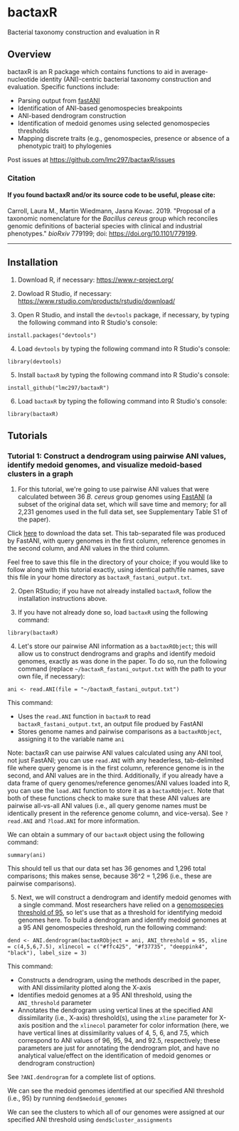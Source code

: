 # bactaxR
Bacterial taxonomy construction and evaluation in R

## Overview

bactaxR is an R package which contains functions to aid in average-nucleotide identity (ANI)-centric bacterial taxonomy 
construction and evaluation. Specific functions include:

* Parsing output from <a href="https://github.com/ParBLiSS/FastANI">fastANI</a>
* Identification of ANI-based genomospecies breakpoints
* ANI-based dendrogram construction
* Identification of medoid genomes using selected genomospecies thresholds
* Mapping discrete traits (e.g., genomospecies, presence or absence of a phenotypic trait) to phylogenies

Post issues at https://github.com/lmc297/bactaxR/issues

### Citation

#### If you found bactaxR and/or its source code to be useful, please cite:
  
Carroll, Laura M., Martin Wiedmann, Jasna Kovac. 2019. "Proposal of a taxonomic nomenclature for the *Bacillus cereus* group which reconciles genomic definitions of bacterial species with clinical and industrial phenotypes." *bioRxiv* 779199; doi: https://doi.org/10.1101/779199.


------------------------------------------------------------------------

## Installation

1. Download R, if necessary: https://www.r-project.org/

2. Dowload R Studio, if necessary: https://www.rstudio.com/products/rstudio/download/

3. Open R Studio, and install the ```devtools``` package, if necessary, by typing the following command into R Studio's console:

```
install.packages("devtools")
```

4. Load ```devtools``` by typing the following command into R Studio's console:

```
library(devtools)
```

5. Install ```bactaxR``` by typing the following command into R Studio's console:

```
install_github("lmc297/bactaxR")
```

6. Load ```bactaxR``` by typing the following command into R Studio's console:
```
library(bactaxR)
```

## Tutorials

### Tutorial 1: Construct a dendrogram using pairwise ANI values, identify medoid genomes, and visualize medoid-based clusters in a graph

1. For this tutorial, we're going to use pairwise ANI values that were calculated between 36 *B. cereus* group genomes using <a href="https://github.com/ParBLiSS/FastANI">FastANI</a> (a subset of the original data set, which will save time and memory; for all 2,231 genomes used in the full data set, see Supplementary Table S1 of the paper). 

Click <a href="https://raw.githubusercontent.com/lmc297/bactaxR/master/data/bactaxR_fastani_output.txt">here</a> to download the data set. This tab-separated file was produced by FastANI, with query genomes in the first column, reference genomes in the second column, and ANI values in the third column.

Feel free to save this file in the directory of your choice; if you would like to follow along with this tutorial exactly, using identical path/file names, save this file in your home directory as ```bactaxR_fastani_output.txt```.

2. Open RStudio; if you have not already installed ```bactaxR```, follow the installation instructions above.

3. If you have not already done so, load ```bactaxR``` using the following command:

```
library(bactaxR)
```

4. Let's store our pairwise ANI information as a ```bactaxRObject```; this will allow us to construct dendrograms and graphs and identify medoid genomes, exactly as was done in the paper. To do so, run the following command (replace ```~/bactaxR_fastani_output.txt``` with the path to your own file, if necessary):

```
ani <- read.ANI(file = "~/bactaxR_fastani_output.txt")
```
This command:

* Uses the ```read.ANI``` function in ```bactaxR``` to read ```bactaxR_fastani_output.txt```, an output file produed by FastANI 
* Stores genome names and pairwise comparisons as a ```bactaxRObject```, assigning it to the variable name ```ani```

Note: bactaxR can use pairwise ANI values calculated using any ANI tool, not just FastANI; you can use ```read.ANI``` with any headerless, tab-delimited file where query genome is in the first column, reference genome is in the second, and ANI values are in the third. Additionally, if you already have a data frame of query genomes/reference genomes/ANI values loaded into R, you can use the ```load.ANI``` function to store it as a ```bactaxRObject```. Note that both of these functions check to make sure that these ANI values are pairwise all-vs-all ANI values (i.e., all query genome names must be identically present in the reference genome column, and vice-versa). See ```?read.ANI``` and ```?load.ANI``` for more information.

We can obtain a summary of our ```bactaxR``` object using the following command:

```
summary(ani)
```

This should tell us that our data set has 36 genomes and 1,296 total comparisons; this makes sense, because 36^2 = 1,296 (i.e., these are pairwise comparisons).

5. Next, we will construct a dendrogram and identify medoid genomes with a single command. Most researchers have relied on a <a href="https://www.nature.com/articles/s41467-018-07641-9">genomospecies threshold of 95</a>, so let's use that as a threshold for identifying medoid genomes here. To build a dendrogram and identify medoid genomes at a 95 ANI genomospecies threshold, run the following command:

```
dend <- ANI.dendrogram(bactaxRObject = ani, ANI_threshold = 95, xline = c(4,5,6,7.5), xlinecol = c("#ffc425", "#f37735", "deeppink4", "black"), label_size = 3)
```

This command:

* Constructs a dendrogram, using the methods described in the paper, with ANI dissimilarity plotted along the X-axis
* Identifies medoid genomes at a 95 ANI threshold, using the ```ANI_threshold``` parameter
* Annotates the dendrogram using vertical lines at the specified ANI dissimilarity (i.e., X-axis) threshold(s), using the ```xline``` parameter for X-axis position and the ```xlinecol``` parameter for color information (here, we have vertical lines at dissimilarity values of 4, 5, 6, and 7.5, which correspond to ANI values of 96, 95, 94, and 92.5, respectively; these parameters are just for annotating the dendrogram plot, and have no analytical value/effect on the identification of medoid genomes or dendrogram construction)

See ```?ANI.dendrogram``` for a complete list of options.

We can see the medoid genomes identified at our specified ANI threshold (i.e., 95) by running ```dend$medoid_genomes```

We can see the clusters to which all of our genomes were assigned at our specified ANI threshold using ```dend$cluster_assignments```

